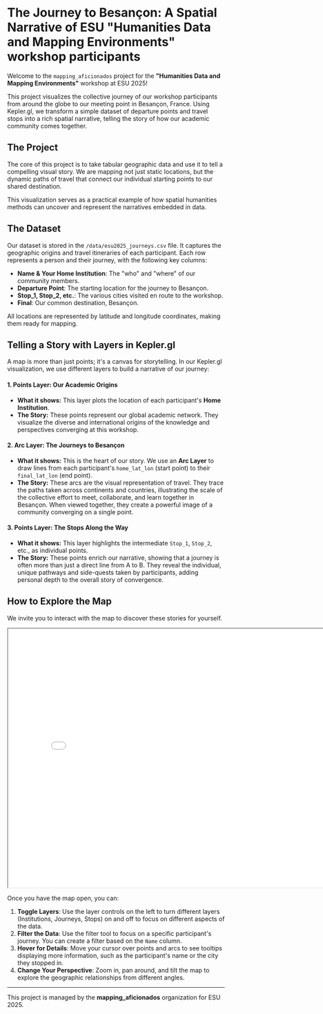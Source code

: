 # The Journey to Besançon: A Spatial Narrative of ESU "Humanities Data and Mapping Environments" workshop participants

Welcome to the `mapping_aficionados` project for the **"Humanities Data and Mapping Environments"** workshop at ESU 2025!

This project visualizes the collective journey of our workshop participants from around the globe to our meeting point in Besançon, France. Using Kepler.gl, we transform a simple dataset of departure points and travel stops into a rich spatial narrative, telling the story of how our academic community comes together.

## The Project

The core of this project is to take tabular geographic data and use it to tell a compelling visual story. We are mapping not just static locations, but the dynamic paths of travel that connect our individual starting points to our shared destination.

This visualization serves as a practical example of how spatial humanities methods can uncover and represent the narratives embedded in data.

## The Dataset

Our dataset is stored in the `/data/esu2025_journeys.csv` file. It captures the geographic origins and travel itineraries of each participant. Each row represents a person and their journey, with the following key columns:

-   **Name & Your Home Institution**: The "who" and "where" of our community members.
-   **Departure Point**: The starting location for the journey to Besançon.
-   **Stop_1, Stop_2, etc.**: The various cities visited en route to the workshop.
-   **Final**: Our common destination, Besançon.

All locations are represented by latitude and longitude coordinates, making them ready for mapping.

## Telling a Story with Layers in Kepler.gl

A map is more than just points; it's a canvas for storytelling. In our Kepler.gl visualization, we use different layers to build a narrative of our journey:

#### 1. Points Layer: Our Academic Origins
*   **What it shows:** This layer plots the location of each participant's **Home Institution**.
*   **The Story:** These points represent our global academic network. They visualize the diverse and international origins of the knowledge and perspectives converging at this workshop.

#### 2. Arc Layer: The Journeys to Besançon
*   **What it shows:** This is the heart of our story. We use an **Arc Layer** to draw lines from each participant's `home_lat_lon` (start point) to their `final_lat_lon` (end point).
*   **The Story:** These arcs are the visual representation of travel. They trace the paths taken across continents and countries, illustrating the scale of the collective effort to meet, collaborate, and learn together in Besançon. When viewed together, they create a powerful image of a community converging on a single point.

#### 3. Points Layer: The Stops Along the Way
*   **What it shows:** This layer highlights the intermediate `Stop_1`, `Stop_2`, etc., as individual points.
*   **The Story:** These points enrich our narrative, showing that a journey is often more than just a direct line from A to B. They reveal the individual, unique pathways and side-quests taken by participants, adding personal depth to the overall story of convergence.

## How to Explore the Map

We invite you to interact with the map to discover these stories for yourself.

<iframe style='width: 800px; height: 600px;' src='MappersTravels.html'></iframe>

Once you have the map open, you can:

1.  **Toggle Layers**: Use the layer controls on the left to turn different layers (Institutions, Journeys, Stops) on and off to focus on different aspects of the data.
2.  **Filter the Data**: Use the filter tool to focus on a specific participant's journey. You can create a filter based on the `Name` column.
3.  **Hover for Details**: Move your cursor over points and arcs to see tooltips displaying more information, such as the participant's name or the city they stopped in.
4.  **Change Your Perspective**: Zoom in, pan around, and tilt the map to explore the geographic relationships from different angles.

---
This project is managed by the **mapping_aficionados** organization for ESU 2025.
